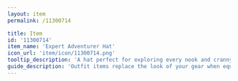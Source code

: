 ```yaml
---
layout: item
permalink: /11300714

title: Item
id: '11300714'
item_name: 'Expert Adventurer Hat'
icon_url: 'item/icon/11300714.png'
tooltip_description: 'A hat perfect for exploring every nook and cranny of Maple World.'
guide_description: 'Outfit items replace the look of your gear when equipped.'
---
```

